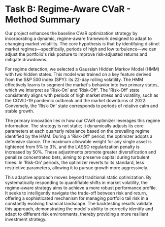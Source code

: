 # Task B: Regime-Aware CVaR - Method Summary

Our project enhances the baseline CVaR optimization strategy by incorporating a dynamic, regime-aware framework designed to adapt to changing market volatility. The core hypothesis is that by identifying distinct market regimes—specifically, periods of high and low turbulence—we can adjust the portfolio's risk posture to improve risk-adjusted returns and mitigate drawdowns.

For regime detection, we selected a Gaussian Hidden Markov Model (HMM) with two hidden states. This model was trained on a key feature derived from the S&P 500 index (SPY): its 22-day rolling volatility. The HMM effectively learns to segment the market's behavior into two primary states, which we interpret as 'Risk-On' and 'Risk-Off'. The 'Risk-Off' state consistently aligns with periods of high market stress and volatility, such as the COVID-19 pandemic outbreak and the market downturns of 2022. Conversely, the 'Risk-On' state corresponds to periods of relative calm and stable growth.

The primary innovation lies in how our CVaR optimizer leverages this regime information. The strategy is not static; it dynamically adjusts its core parameters at each quarterly rebalance based on the prevailing regime identified by the HMM. During a 'Risk-Off' period, the optimizer adopts a defensive stance. The maximum allowable weight for any single asset is tightened from 5% to 3%, and the LASSO regularization penalty is increased by 50%. These adjustments promote greater diversification and penalize concentrated bets, aiming to preserve capital during turbulent times. In 'Risk-On' periods, the optimizer reverts to its standard, less restrictive parameters, allowing it to pursue growth more aggressively.

This adaptive approach moves beyond traditional static optimization. By systematically responding to quantifiable shifts in market volatility, the regime-aware strategy aims to achieve a more robust performance profile. It seeks to intelligently navigate the trade-off between risk and return, offering a sophisticated mechanism for managing portfolio tail risk in a constantly evolving financial landscape. The backtesting results validate this approach, demonstrating the model's ability to correctly identify and adapt to different risk environments, thereby providing a more resilient investment strategy.
